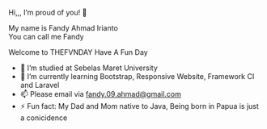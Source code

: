 Hi,,, I’m proud of you! 👋

My name is Fandy Ahmad Irianto </br>
You can call me Fandy

Welcome to THEFVNDAY
Have A Fun Day

- 🔭 I’m studied at Sebelas Maret University
- 🌱 I’m currently learning Bootstrap, Responsive Website, Framework CI and Laravel
- 📫 Please email via fandy.09.ahmad@gmail.com 
- ⚡ Fun fact: My Dad and Mom native to Java, Being born in Papua is just a conicidence
